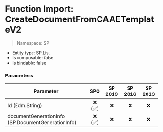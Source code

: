 # Function Import: CreateDocumentFromCAAETemplateV2

> Namespace: SP

- Entity type: SP.List
- Is composable: false
- Is bindable: false

### Parameters

Parameter | SPO | SP 2019 | SP 2016 | SP 2013
----------|:---:|:-------:|:-------:|:-------:
Id (Edm.String) | ❌ (✅) | ❌ | ❌ | ❌
documentGenerationInfo (SP.DocumentGenerationInfo) | ❌ (✅) | ❌ | ❌ | ❌